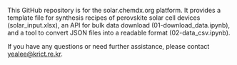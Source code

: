 This GitHub repository is for the solar.chemdx.org platform. It provides a template file for synthesis recipes of perovskite solar cell devices (solar_input.xlsx), an API for bulk data download (01-download_data.ipynb), and a tool to convert JSON files into a readable format (02-data_csv.ipynb).

If you have any questions or need further assistance, please contact yealee@krict.re.kr.
